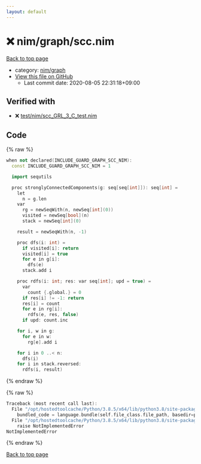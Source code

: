 ```yaml
---
layout: default
---
```


<!-- mathjax config similar to math.stackexchange -->
<script type="text/javascript" async
  src="https://cdnjs.cloudflare.com/ajax/libs/mathjax/2.7.5/MathJax.js?config=TeX-MML-AM_CHTML">
</script>
<script type="text/x-mathjax-config">
  MathJax.Hub.Config({
    TeX: { equationNumbers: { autoNumber: "AMS" }},
    tex2jax: {
      inlineMath: [ ['$','$'] ],
      processEscapes: true
    },
    "HTML-CSS": { matchFontHeight: false },
    displayAlign: "left",
    displayIndent: "2em"
  });
</script>

<script type="text/javascript" src="https://cdnjs.cloudflare.com/ajax/libs/jquery/3.4.1/jquery.min.js"></script>
<script src="https://cdn.jsdelivr.net/npm/jquery-balloon-js@1.1.2/jquery.balloon.min.js" integrity="sha256-ZEYs9VrgAeNuPvs15E39OsyOJaIkXEEt10fzxJ20+2I=" crossorigin="anonymous"></script>
<script type="text/javascript" src="../../../assets/js/copy-button.js"></script>
<link rel="stylesheet" href="../../../assets/css/copy-button.css" />


# :x: nim/graph/scc.nim

<a href="../../../index.html">Back to top page</a>

* category: <a href="../../../index.html#d7814be0005a769cae255fd4fcded0e9">nim/graph</a>
* <a href="{{ site.github.repository_url }}/blob/master/nim/graph/scc.nim">View this file on GitHub</a>
    - Last commit date: 2020-08-05 22:31:18+09:00




## Verified with

* :x: <a href="../../../verify/test/nim/scc_GRL_3_C_test.nim.html">test/nim/scc_GRL_3_C_test.nim</a>


## Code

<a id="unbundled"></a>
{% raw %}
```cpp
when not declared(INCLUDE_GUARD_GRAPH_SCC_NIM):
  const INCLUDE_GUARD_GRAPH_SCC_NIM = 1

  import sequtils

  proc stronglyConnectedComponents(g: seq[seq[int]]): seq[int] =
    let
      n = g.len
    var
      rg = newSeqWith(n, newSeq[int](0))
      visited = newSeq[bool](n)
      stack = newSeq[int](0)

    result = newSeqWith(n, -1)

    proc dfs(i: int) =
      if visited[i]: return
      visited[i] = true
      for e in g[i]:
        dfs(e)
      stack.add i

    proc rdfs(i: int; res: var seq[int]; upd = true) =
      var
        count {.global.} = 0
      if res[i] != -1: return
      res[i] = count
      for e in rg[i]:
        rdfs(e, res, false)
      if upd: count.inc

    for i, w in g:
      for e in w:
        rg[e].add i

    for i in 0 ..< n:
      dfs(i)
    for i in stack.reversed:
      rdfs(i, result)

```
{% endraw %}

<a id="bundled"></a>
{% raw %}
```cpp
Traceback (most recent call last):
  File "/opt/hostedtoolcache/Python/3.8.5/x64/lib/python3.8/site-packages/onlinejudge_verify/docs.py", line 349, in write_contents
    bundled_code = language.bundle(self.file_class.file_path, basedir=pathlib.Path.cwd())
  File "/opt/hostedtoolcache/Python/3.8.5/x64/lib/python3.8/site-packages/onlinejudge_verify/languages/nim.py", line 86, in bundle
    raise NotImplementedError
NotImplementedError

```
{% endraw %}

<a href="../../../index.html">Back to top page</a>

